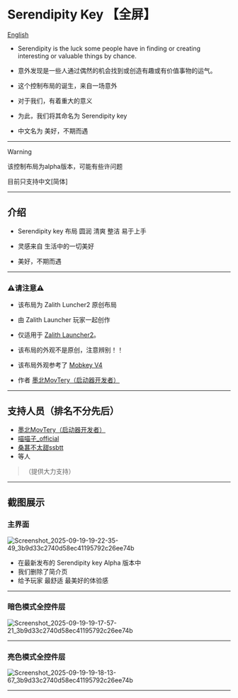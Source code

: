 # Serendipity Key 【全屏】
[English](README_English.md)

- Serendipity is the luck some people have in finding or creating interesting or valuable things by chance.
- 意外发现是一些人通过偶然的机会找到或创造有趣或有价值事物的运气。

- 这个控制布局的诞生，来自一场意外
- 对于我们，有着重大的意义
- 为此，我们将其命名为 Serendipity key
- 中文名为 美好，不期而遇

---

> [!WARNING]
> 该控制布局为alpha版本，可能有些许问题
> 
> 目前只支持中文[简体]

---

## 介绍

- Serendipity key 布局 圆润 清爽 整洁 易于上手
- 灵感来自 生活中的一切美好

- 美好，不期而遇

--- 

### ⚠️请注意⚠️

- 该布局为 Zalith Luncher2 原创布局
- 由 Zalith Launcher 玩家一起创作
- 仅适用于 [Zalith Launcher2](https://github.com/ZalithLauncher/ZalithLauncher2)。


- 该布局的外观不是原创，注意辨别！！
- 该布局外观参考了 [Mobkey V4](https://b23.tv/45C8pz2)
- 作者 [墨北MovTery（启动器开发者）](https://github.com/MovTery) 
  

---

## 支持人员（排名不分先后）

-  [墨北MovTery（启动器开发者）](https://github.com/MovTery) 
-  [喵喵子_official](https://github.com/MiaoMiaoZi-official)
-  [桑葚不太甜ssbtt](https://github.com/ssbtt)
- 等人

> （提供大力支持）

---

## 截图展示

### 主界面

![Screenshot_2025-09-19-19-22-35-49_3b9d33c2740d58ec41195792c26ee74b](https://github.com/user-attachments/assets/7aa2a463-704b-4a70-a857-eb4cadb4c306)
  

- 在最新发布的 Serendipity key Alpha 版本中
- 我们删除了简介页
- 给予玩家 最舒适 最美好的体验感

---

### 暗色模式全控件层

![Screenshot_2025-09-19-19-17-57-21_3b9d33c2740d58ec41195792c26ee74b](https://github.com/user-attachments/assets/6ba94099-a85a-4a1c-a238-0121148ef53d)

---

### 亮色模式全控件层

![Screenshot_2025-09-19-19-18-13-67_3b9d33c2740d58ec41195792c26ee74b](https://github.com/user-attachments/assets/528b398e-9f41-423c-85a1-347fedbf0bc7)

---
